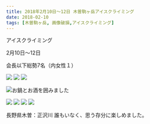 ```yaml
---
title: 2018年2月10日～12日 木曽駒ヶ岳アイスクライミング
date: 2018-02-10 
tags: [木曽駒ヶ岳, 画像破損,アイスクライミング]
---
```


アイスクライミング

2月10日～12日

会長以下総勢7名（内女性１）



![](/2018/02/10/20180210/20180210_1.jpg)
![](/2018/02/10/20180210/20180210_2.jpg)
![](/2018/02/10/20180210/20180210_3.jpg)

![お鍋とお酒を囲みました](/2018/02/10/20180210/20180210_4.jpg)

![](/2018/02/10/20180210/20180210_5.jpg)
![](/2018/02/10/20180210/20180210_6.jpg)
![](/2018/02/10/20180210/20180210_7.jpg)
![](/2018/02/10/20180210/20180210_8.jpg)

長野県木曽：正沢川
誰もいなく、思う存分に楽しめました。

